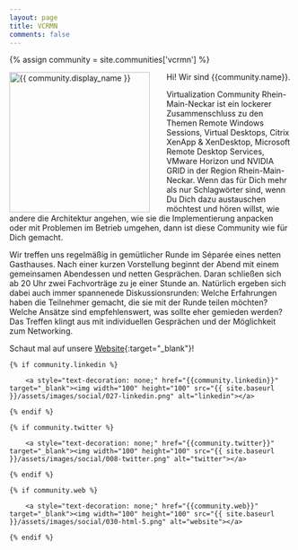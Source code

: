 ```yaml
---
layout: page
title: VCRMN
comments: false
---
```

{% assign community = site.communities['vcrmn'] %}

<img style="float: left; width: 250px; margin-right: 30px;" src="{{ site.url }}{{ community.picture | relative_url }}" alt="{{ community.display_name }}">
Hi! Wir sind {{community.name}}. 

Virtualization Community Rhein-Main-Neckar ist ein lockerer Zusammenschluss zu den Themen Remote Windows Sessions, Virtual Desktops, Citrix XenApp & XenDesktop, Microsoft Remote Desktop Services, VMware Horizon und NVIDIA GRID in der Region Rhein-Main-Neckar.
Wenn das für Dich mehr als nur Schlagwörter sind, wenn Du Dich dazu austauschen möchtest und hören willst, wie andere die Architektur angehen, wie sie die Implementierung anpacken oder mit Problemen im Betrieb umgehen, dann ist diese Community wie für Dich gemacht.

Wir treffen uns regelmäßig in gemütlicher Runde im Séparée eines netten Gasthauses. Nach einer kurzen Vorstellung beginnt der Abend mit einem gemeinsamen Abendessen und netten Gesprächen. Daran schließen sich ab 20 Uhr zwei Fachvorträge zu je einer Stunde an. Natürlich ergeben sich dabei auch immer spannenede Diskussionsrunden: Welche Erfahrungen haben die Teilnehmer gemacht, die sie mit der Runde teilen möchten? Welche Ansätze sind empfehlenswert, was sollte eher gemieden werden? Das Treffen klingt aus mit individuellen Gesprächen und der Möglichkeit zum Networking.

Schaut mal auf unsere [Website]({{community.web}}){:target="_blank"}!

<div class="social-button-member">

    {% if community.linkedin %}

        <a style="text-decoration: none;" href="{{community.linkedin}}" target="_blank"><img width="100" height="100" src="{{ site.baseurl }}/assets/images/social/027-linkedin.png" alt="linkedin"></a>

    {% endif %}

    {% if community.twitter %}

        <a style="text-decoration: none;" href="{{community.twitter}}" target="_blank"><img width="100" height="100" src="{{ site.baseurl }}/assets/images/social/008-twitter.png" alt="twitter"></a>

    {% endif %}

    {% if community.web %}

        <a style="text-decoration: none;" href="{{community.web}}" target="_blank"><img width="100" height="100" src="{{ site.baseurl }}/assets/images/social/030-html-5.png" alt="website"></a>

    {% endif %}

</div>